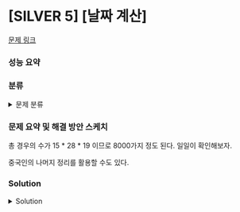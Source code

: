 # [SILVER 5] [날짜 계산]

[문제 링크](https://www.acmicpc.net/problem/1476) 

### 성능 요약

### 분류

<details><summary>문제 분류</summary> 

[브루트포스]

</details>

### 문제 요약 및 해결 방안 스케치

총 경우의 수가 15 * 28 * 19 이므로 8000가지 정도 된다. 일일이 확인해보자. 

중국인의 나머지 정리를 활용할 수도 있다. 

### Solution

<details><summary>Solution</summary> 

[Source Code]

</details>
